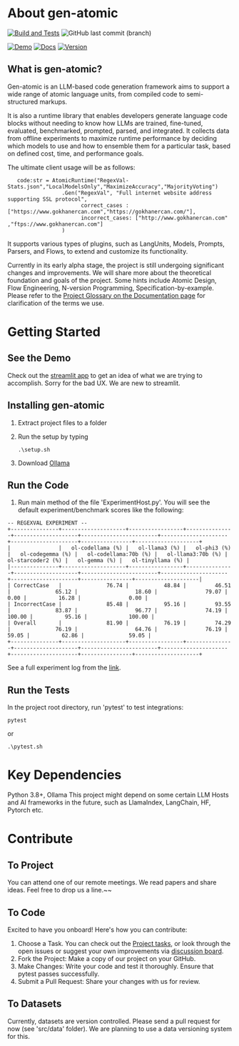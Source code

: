 # About gen-atomic

[![Build and Tests](https://github.com/gokhanercan/gen-atomic/actions/workflows/python-app.yml/badge.svg?branch=master)](https://github.com/gokhanercan/gen-atomic/actions/workflows/python-app.yml)
![GitHub last commit (branch)](https://img.shields.io/github/last-commit/gokhanercan/gen-atomic/master?style=flat)

[![Demo](https://img.shields.io/badge/Streamlit_Demo-Visit-blue.svg)](https://gen-atomic.streamlit.app/)
[![Docs](https://img.shields.io/badge/Docs-Visit-orange.svg)](https://github.com/gokhanercan/gen-atomic/blob/master/DOC.md)
[![Version](https://img.shields.io/badge/Version-early_alpha-yellow.svg)](https://github.com/gokhanercan/gen-atomic/blob/master/DOC.md)

## What is gen-atomic?
Gen-atomic is an LLM-based code generation framework aims to support a wide range of atomic language units, from compiled code to semi-structured markups.

It is also a runtime library that enables developers generate language code blocks without needing to know how LLMs are trained, fine-tuned, evaluated, benchmarked, prompted, parsed, and integrated. It collects data from offline experiments to maximize runtime performance by deciding which models to use and how to ensemble them for a particular task, based on defined cost, time, and performance goals.

The ultimate client usage will be as follows:
```
   code:str = AtomicRuntime("RegexVal-Stats.json","LocalModelsOnly","MaximizeAccuracy","MajorityVoting")
                 .Gen("RegexVal", "Full internet website address supporting SSL protocol",
                       correct_cases :  ["https://www.gokhanercan.com","https://gokhanercan.com/"],
                       incorrect_cases: ["http://www.gokhanercan.com" ,"ftps://www.gokhanercan.com"]
                 )
```
It supports various types of plugins, such as LangUnits, Models, Prompts, Parsers, and Flows, to extend and customize its functionality.

Currently in its early alpha stage, the project is still undergoing significant changes and improvements.
We will share more about the theoretical foundation and goals of the project. Some hints include Atomic Design, Flow Engineering, N-version Programming, Specification-by-example.
Please refer to the [Project Glossary on the Documentation page](DOC.md) for clarification of the terms we use. 

# Getting Started

## See the Demo

Check out the [streamlit app](https://gen-atomic.streamlit.app/) to get an idea of what we are trying to accomplish. Sorry for the bad UX. We are new to streamlit.

## Installing gen-atomic

1. Extract project files to a folder
2. Run the setup by typing

   ```
   .\setup.sh
   ```

3. Download [Ollama](https://ollama.com/download) 

## Run the Code

1. Run main method of the file 'ExperimentHost.py'. You will see the default experiment/benchmark scores like the following:

```
-- REGEXVAL EXPERIMENT --
+---------------+--------------------+-----------------+---------------+--------------------+------------------------+---------------------+---------------------+----------------+--------------------+
|               |   ol-codellama (%) |   ol-llama3 (%) |   ol-phi3 (%) |   ol-codegemma (%) |   ol-codellama:70b (%) |   ol-llama3:70b (%) |   ol-starcoder2 (%) |   ol-gemma (%) |   ol-tinyllama (%) |
|---------------+--------------------+-----------------+---------------+--------------------+------------------------+---------------------+---------------------+----------------+--------------------|
| CorrectCase   |              76.74 |           48.84 |         46.51 |              65.12 |                  18.60 |               79.07 |                0.00 |          16.28 |               0.00 |
| IncorrectCase |              85.48 |           95.16 |         93.55 |              83.87 |                  96.77 |               74.19 |              100.00 |          95.16 |             100.00 |
| Overall       |              81.90 |           76.19 |         74.29 |              76.19 |                  64.76 |               76.19 |               59.05 |          62.86 |              59.05 |
+---------------+--------------------+-----------------+---------------+--------------------+------------------------+---------------------+---------------------+----------------+--------------------+
```

See a full experiment log from the [link](Experiment.md).

## Run the Tests

In the project root directory, run 'pytest' to test integrations:

```
pytest
```

or

```
.\pytest.sh
```

# Key Dependencies

Python 3.8+, Ollama
This project might depend on some certain LLM Hosts and AI frameworks in the future, such as LlamaIndex, LangChain, HF, Pytorch etc.

# Contribute

## To Project

You can attend one of our remote meetings. We read papers and share ideas. Feel free to drop us a line.~~

## To Code

Excited to have you onboard! Here's how you can contribute:

1. Choose a Task. You can check out the [Project tasks](https://github.com/users/gokhanercan/projects/3), or look through the open issues or suggest your own improvements via [discussion board](https://github.com/gokhanercan/gen-atomic/discussions).
2. Fork the Project: Make a copy of our project on your GitHub.
3. Make Changes: Write your code and test it thoroughly. Ensure that pytest passes successfully.
4. Submit a Pull Request: Share your changes with us for review.

## To Datasets

Currently, datasets are version controlled. Please send a pull request for now (see 'src/data' folder). We are planning to use a data versioning system for this.
